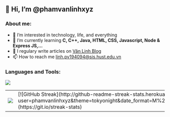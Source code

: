 <h2> 👋 Hi, I’m @phamvanlinhxyz </h2>
<h3>About me:</h3>

- 👀 I’m interested in technology, life, and everything
- 🌱 I’m currently learning <b>C, C++, Java, HTML, CSS, Javascript, Node & Express JS,...</b>
- 📝 I regulary write articles on <a href="https://www.phamvanlinh.xyz" target="_blank">Văn Linh Blog</a>
- 📫 How to reach me <a href="mailto:https://linh.pv194094@sis.hust.edu.vn" target="_blank" title="Email">linh.pv194094@sis.hust.edu.vn</a>

<h3>Languages and Tools:</h3>
<img align="center" src="https://github-profile-trophy.vercel.app/?username=phamvanlinhxyz&theme=tokyonight&margin-w=15" />
<table>
  <tr>
    <td><img align="center" src="https://github-readme-stats.vercel.app/api?username=phamvanlinhxyz&show_icons=true&theme=tokyonight" /></td>
    <td>[![GitHub Streak](http://github-readme-streak-stats.herokuapp.com?user=phamvanlinhxyz&theme=tokyonight&date_format=M%20j%5B%2C%20Y%5D)](https://git.io/streak-stats)</td>
    <!--<td><img align="center" src="https://github-readme-stats.vercel.app/api/top-langs/?username=phamvanlinhxyz&layout=compact&theme=tokyonight" /></td>-->
  </tr>
</table>
<!-- [![GitHub Streak](http://github-readme-streak-stats.herokuapp.com?user=phamvanlinhxyz&theme=tokyonight&date_format=M%20j%5B%2C%20Y%5D)](https://git.io/streak-stats) -->
<!---
phamvanlinhxyz/phamvanlinhxyz is a ✨ special ✨ repository because its `README.md` (this file) appears on your GitHub profile.
You can click the Preview link to take a look at your changes.
--->
